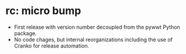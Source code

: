 # rc: micro bump

- First release with version number decoupled from the pywwt Python package.
- No code chages, but internal reorganizations including the use of Cranko for
  release automation.
